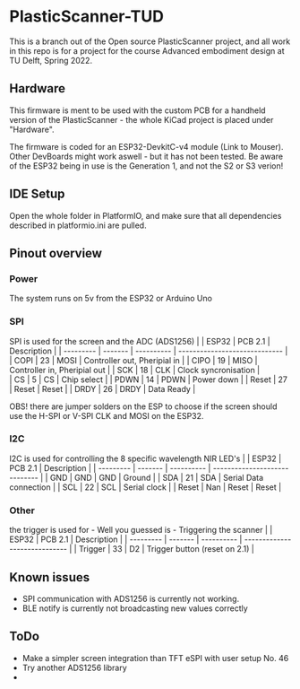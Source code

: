 

# PlasticScanner-TUD
This is a branch out of the Open source PlasticScanner project, and all work in this repo is for a project for the course Advanced embodiment design at TU Delft, Spring 2022.

## Hardware 
This firmware is ment to be used with the custom PCB for a handheld version of the PlasticScanner - the whole KiCad project is placed under "Hardware".

The firmware is coded for an ESP32-DevkitC-v4 module (Link to Mouser). Other DevBoards might work aswell - but it has not been tested.
Be aware of the ESP32 being in use is the Generation 1, and not the S2 or S3 verion!

## IDE Setup 
Open the whole folder in PlatformIO, and make sure that all dependencies described in platformio.ini are pulled. 

## Pinout overview
### Power
The system runs on 5v from the ESP32 or Arduino Uno

### SPI
SPI is used for the screen and the ADC (ADS1256)
|           | ESP32   | PCB 2.1     | Description                   | 
| --------- | ------- |  ---------- | ----------------------------- |
| COPI      | 23      | MOSI        | Controller out, Pheripial in  | 
| CIPO      | 19      | MISO        | Controller in, Pheripial out  | 
| SCK       | 18      | CLK         | Clock syncronisation          |       
| CS        | 5       | CS          | Chip select                   | 
| PDWN      | 14      | PDWN        | Power down                    | 
| Reset     | 27      | Reset       | Reset                         | 
| DRDY      | 26      | DRDY        | Data Ready                    | 


OBS! there are jumper solders on the ESP to choose if the screen should use the H-SPI or V-SPI CLK and MOSI on the ESP32. 


### I2C
I2C is used for controlling the 8 specific wavelength NIR LED's
|           | ESP32   | PCB 2.1    | Description                   | 
| --------- | ------- | ---------- | ----------------------------- |
| GND       | GND     | GND        | Ground                        | 
| SDA       | 21      | SDA        | Serial Data connection        | 
| SCL       | 22      | SCL        | Serial clock                  | 
| Reset     | Nan     | Reset      | Reset                         | 


### Other
the trigger is used for - Well you guessed is - Triggering the scanner
|           | ESP32   | PCB 2.1    | Description                   | 
| --------- | ------- | ---------- | ----------------------------- |
| Trigger   | 33      | D2         | Trigger button (reset on 2.1) | 



## Known issues
- SPI communication with ADS1256 is currently not working.
- BLE notify is currently not broadcasting new values correctly 

## ToDo
- Make a simpler screen integration than TFT eSPI with user setup No. 46
- Try another ADS1256 library
- 
